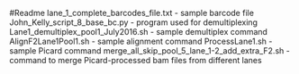 #Readme
lane_1_complete_barcodes_file.txt - sample barcode file
John_Kelly_script_8_base_bc.py - program used for demultiplexing
Lane1_demultiplex_pool1_July2016.sh - sample demultiplex command
AlignF2Lane1Pool1.sh - sample alignment command
ProcessLane1.sh - sample Picard command
merge_all_skip_pool_5_lane_1-2_add_extra_F2.sh - command to merge Picard-processed bam files from different lanes 